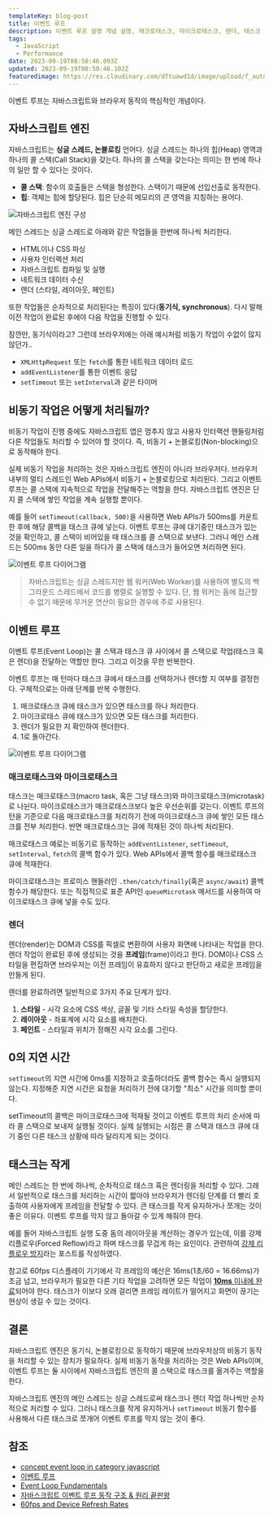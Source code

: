 ```yaml
---
templateKey: blog-post
title: 이벤트 루프
description: 이벤트 루프 설명 개념 설명, 매크로태스크, 마이크로태스크, 렌더, 태스크 관련 팁 정리.
tags:
  - JavaScript
  - Performance
date: 2023-09-19T08:50:46.093Z
updated: 2023-09-19T08:50:46.102Z
featuredimage: https://res.cloudinary.com/dftuawd1d/image/upload/f_auto,q_auto/c_fit,h_240,w_360/v1695118069/blog/people-circle_bx43a4.png
---
```

이벤트 루프는 자바스크립트와 브라우저 동작의 핵심적인 개념이다.

## 자바스크립트 엔진

자바스크립트는 **싱글 스레드, 논블로킹** 언어다. 싱글 스레드는 하나의 힙(Heap) 영역과 하나의 콜 스택(Call Stack)을 갖는다. 하나의 콜 스택을 갖는다는 의미는 한 번에 하나의 일만 할 수 있다는 것이다.

* **콜 스택**: 함수의 호출들은 스택을 형성한다. 스택이기 때문에 선입선출로 동작한다.
* **힙**: 객체는 힙에 할당된다. 힙은 단순히 메모리의 큰 영역을 지칭하는 용어다.

![자바스크립트 엔진 구성](https://res.cloudinary.com/dftuawd1d/image/upload/v1695113887/blog/js-engine_uy7mqb.png)

메인 스레드는 싱글 스레드로 아래와 같은 작업들을 한번에 하나씩 처리한다. 

* HTML이나 CSS 파싱
* 사용자 인터랙션 처리
* 자바스크립트 컴파일 및 실행
* 네트워크 데이터 수신
* 렌더 (스타일, 레이아웃, 페인트)

또한 작업들은 순차적으로 처리된다는 특징이 있다(**동기식, synchronous**). 다시 말해 이전 작업이 완료된 후에야 다음 작업을 진행할 수 있다. 

잠깐만, 동기식이라고? 그런데 브라우저에는 아래 예시처럼 비동기 작업이 수없이 많지 않던가..

* `XMLHttpRequest` 또는 `fetch`를 통한 네트워크 데이터 로드  
* `addEventListener`를 통한 이벤트 응답  
* `setTimeout` 또는 `setInterval`과 같은 타이머  

## 비동기 작업은 어떻게 처리될까?

비동기 작업이 진행 중에도 자바스크립트 앱은 멈추지 않고 사용자 인터랙션 핸들링처럼 다른 작업들도 처리할 수 있어야 할 것이다. 즉, 비동기 + 논블로킹(Non-blocking)으로 동작해야 한다.

실제 비동기 작업을 처리하는 것은 자바스크립트 엔진이 아니라 브라우저다. 브라우저 내부의 멀티 스레드인 Web APIs에서 비동기 + 논블로킹으로 처리된다. 그리고 이벤트 루프는 콜 스택에 지속적으로 작업을 전달해주는 역할을 한다. 자바스크립트 엔진은 단지 콜 스택에 쌓인 작업을 계속 실행할 뿐이다.

예를 들어 `setTimeout(callback, 500)`을 사용하면 Web APIs가 500ms를 카운트한 후에 해당 콜백을 태스크 큐에 넣는다. 이벤트 루프는 큐에 대기중인 태스크가 있는 것을 확인하고, 콜 스택이 비어있을 때 태스크를 콜 스택으로 보낸다. 그러니 메인 스레드는 500ms 동안 다른 일을 하다가 콜 스택에 태스크가 들어오면 처리하면 된다.

![이벤트 루프 다이어그램](https://res.cloudinary.com/dftuawd1d/image/upload/f_auto,q_auto/v1695117478/blog/event-loop-simple_xpp7ij.png)

> 자바스크립트는 싱글 스레드지만 웹 워커(Web Worker)를 사용하여 별도의 백그라운드 스레드에서 코드를 병렬로 실행할 수 있다. 단, 웹 워커는 돔에 접근할 수 없기 때문에 무거운 연산이 필요한 경우에 주로 사용된다.

## 이벤트 루프

이벤트 루프(Event Loop)는 콜 스택과 태스크 큐 사이에서 콜 스택으로 작업(태스크 혹은 렌더)을 전달하는 역할만 한다. 그리고 이것을 무한 반복한다.

이벤트 루프는 매 턴마다 태스크 큐에서 태스크를 선택하거나 렌더할 지 여부를 결정한다. 구체적으로는 아래 단계를 반복 수행한다.

1. 매크로태스크 큐에 태스크가 있으면 태스크를 하나 처리한다.
2. 마이크로태스 큐에 태스크가 있으면 모든 태스크를 처리한다.
3. 렌더가 필요한 지 확인하여 렌더한다.
4. 1로 돌아간다.



![이벤트 루프 다이어그램](https://res.cloudinary.com/dftuawd1d/image/upload/f_auto,q_auto/v1695113888/blog/event-loop-full_yb1iym.png)



### 매크로태스크와 마이크로태스크

태스크는 매크로태스크(macro task, 혹은 그냥 태스크)와 마이크로태스크(microtask)로 나뉜다. 마이크로태스크가 매크로태스크보다 높은 우선순위를 갖는다. 이벤트 루프의 턴을 기준으로 다음 매크로태스크를 처리하기 전에 마이크로태스크 큐에 쌓인 모든 태스크를 전부 처리한다. 반면 매크로태스크는 큐에 적재된 것이 하나씩 처리된다.

매크로태스크 예로는 비동기로 동작하는 `addEventListener`, `setTimeout`, `setInterval`, `fetch`의 콜백 함수가 있다. Web APIs에서 콜백 함수를 매크로태스크 큐에 적재한다.

마이크로태스크는 프로미스 핸들러인 `.then/catch/finally`(혹은 `async/await`) 콜백 함수가 해당한다. 또는 직접적으로 표준 API인 `queueMicrotask` 메서드를 사용하여 마이크로태스크 큐에 넣을 수도 있다.

### 렌더

렌더(render)는 DOM과 CSS를 픽셀로 변환하여 사용자 화면에 나타내는 작업을 한다. 렌더 작업이 완료된 후에 생성되는 것을 **프레임**(frame)이라고 한다. DOM이나 CSS 스타일을 편집하면 브라우저는 이전 프레임이 유효하지 않다고 판단하고 새로운 프레임을 만들게 된다.

렌더를 완료하려면 일반적으로 3가지 주요 단계가 있다.

1. **스타일** - 시각 요소에 CSS 색상, 글꼴 및 기타 스타일 속성을 할당한다.
2. **레이아웃** - 좌표계에 시각 요소를 배치한다.
3. **페인트** - 스타일과 위치가 정해진 시각 요소를 그린다.

## 0의 지연 시간
`setTimeout`의 지연 시간에 0ms를 지정하고 호출하더라도 콜백 함수는 즉시 실행되지 않는다. 지정해준 지연 시간은 요청을 처리하기 전에 대기할 "최소" 시간을 의미할 뿐이다.

setTimeout의 콜백은 마이크로태스크에 적재될 것이고 이벤트 루프의 처리 순서에 따라 콜 스택으로 보내져 실행될 것이다. 실제 실행되는 시점은 콜 스택과 태스크 큐에 대기 중인 다른 태스크 상황에 따라 달라지게 되는 것이다.


## 태스크는 작게

메인 스레드는 한 번에 하나씩, 순차적으로 태스크 혹은 렌더링을 처리할 수 있다. 그래서 일반적으로 태스크를 처리하는 시간이 짧아야 브라우저가 렌더링 단계를 더 빨리 호출하여 사용자에게 프레임을 전달할 수 있다. 큰 태스크를 작게 유지하거나 쪼개는 것이 좋은 이유다. 이벤트 루프를 막지 않고 돌아갈 수 있게 해줘야 한다.

예를 들어 자바스크립트 실행 도중 돔의 레이아웃을 계산하는 경우가 있는데, 이를 강제 리플로우(Forced Reflow)라고 하며 태스크를 무겁게 하는 요인이다. 관련하여 [강제 리플로우 방지](https://cozyzoey.kr/blog/preventing-forced-reflow/)라는 포스트를 작성하였다. 

참고로 60fps 디스플레이 기기에서 각 프레임의 예산은 16ms(1초/60 = 16.66ms)가 조금 넘고, 브라우저가 필요한 다른 기타 작업을 고려하면 모든 작업이 [**10ms** 이내에 완료](https://web.dev/rendering-performance/#60fps-and-device-refresh-rates)되어야 한다. 태스크가 이보다 오래 걸리면 프레임 레이트가 떨어지고 화면이 끊기는 현상이 생길 수 있는 것이다.

## 결론
자바스크립트 엔진은 동기식, 논블로킹으로 동작하기 때문에 브라우저상의 비동기 동작을 처리할 수 있는 장치가 필요하다. 실제 비동기 동작을 처리하는 것은 Web APIs이며, 이벤트 루프는 둘 사이에서 자바스크립트 엔진의 콜 스택으로 태스크를 옮겨주는 역할을 한다.

자바스크립트 엔진의 메인 스레드는 싱글 스레드로써 태스크나 렌더 작업 하나씩만 순차적으로 처리할 수 있다. 그러니 태스크를 작게 유지하거나 `setTimeout` 비동기 함수를 사용해서 다른 태스크로 쪼개어 이벤트 루프를 막지 않는 것이 좋다.


## 참조
- [concept event loop in category javascript](https://livebook.manning.com/concept/javascript/event-loop)
- [이벤트 루프](https://developer.mozilla.org/ko/docs/Web/JavaScript/Event_loop)
- [Event Loop Fundamentals
](https://webperf.tips/tip/event-loop/)
- [자바스크립트 이벤트 루프 동작 구조 & 원리 끝판왕](https://inpa.tistory.com/entry/%F0%9F%94%84-%EC%9E%90%EB%B0%94%EC%8A%A4%ED%81%AC%EB%A6%BD%ED%8A%B8-%EC%9D%B4%EB%B2%A4%ED%8A%B8-%EB%A3%A8%ED%94%84-%EA%B5%AC%EC%A1%B0-%EB%8F%99%EC%9E%91-%EC%9B%90%EB%A6%AC)
- [60fps and Device Refresh Rates](https://web.dev/rendering-performance/#60fps-and-device-refresh-rates)